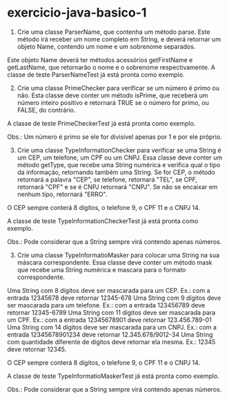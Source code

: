 # exercicio-java-basico-1

1. Crie uma classe ParserName, que contenha um método parse. Este método irá receber um nome completo em String, e deverá
retornar um objeto Name, contendo um nome e um sobrenome separados.

Este objeto Name deverá ter métodos acessórios getFirstName e getLastName, que retornarão o nome e o sobrenome
respectivamente. A classe de teste ParserNameTest já está pronta como exemplo.

2. Crie uma classe PrimeChecker para verificar se um número é primo ou não. Esta classe deve conter um método isPrime,
que receberá um número inteiro positivo e retornará TRUE se o número for primo, ou FALSE, do contrário.

A classe de teste PrimeCheckerTest já está pronta como exemplo.

Obs.: Um número é primo se ele for divisível apenas por 1 e por ele próprio.

3. Crie uma classe TypeInformationChecker para verificar se uma String é um CEP, um telefone, um CPF ou um CNPJ. Essa
classe deve conter um método getType, que recebe uma String numérica e verifica qual o tipo da informação, retornando
também uma String. Se for CEP, o método retornará a palavra "CEP", se telefone, retornará "TEL", se CPF, retornará
"CPF" e se é CNPJ retornará "CNPJ". Se não se encaixar em nenhum tipo, retornará "ERRO".

O CEP sempre conterá 8 dígitos, o telefone 9, o CPF 11 e o CNPJ 14.

A classe de teste TypeInformationCheckerTest já está pronta como exemplo.

Obs.: Pode considerar que a String sempre virá contendo apenas números. 

3. Crie uma classe TypeInformatioMasker para colocar uma String na sua máscara correspondente. Essa classe deve
conter um método mask que recebe uma String numérica e mascara para o formato correspondente.

Uma String com 8 dígitos deve ser mascarada para um CEP. Ex.: com a entrada 12345678 deve retornar 12345-678
Uma String com 9 dígitos deve ser mascarada para um telefone. Ex.: com a entrada 123456789 deve retornar 12345-6789
Uma String com 11 dígitos deve ser mascarada para um CPF. Ex.: com a entrada 12345678901 deve retornar 123.456.789-01
Uma String com 14 dígitos deve ser mascarada para um CNPJ. Ex.: com a entrada 12345678901234 deve retornar 12.345.678/9012-34
Uma String com quantidade diferente de dígitos deve retornar ela mesma. Ex.: 12345 deve retornar 12345.

O CEP sempre conterá 8 dígitos, o telefone 9, o CPF 11 e o CNPJ 14.

A classe de teste TypeInformatioMaskerTest já está pronta como exemplo.

Obs.: Pode considerar que a String sempre virá contendo apenas números. 
